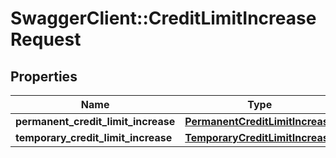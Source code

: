 # SwaggerClient::CreditLimitIncreaseRequest

## Properties
Name | Type | Description | Notes
------------ | ------------- | ------------- | -------------
**permanent_credit_limit_increase** | [**PermanentCreditLimitIncrease**](PermanentCreditLimitIncrease.md) |  | [optional] 
**temporary_credit_limit_increase** | [**TemporaryCreditLimitIncrease**](TemporaryCreditLimitIncrease.md) |  | [optional] 

